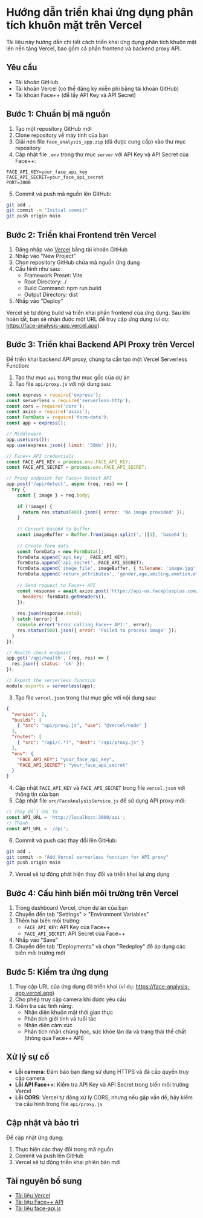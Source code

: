 # Hướng dẫn triển khai ứng dụng phân tích khuôn mặt trên Vercel

Tài liệu này hướng dẫn chi tiết cách triển khai ứng dụng phân tích khuôn mặt lên nền tảng Vercel, bao gồm cả phần frontend và backend proxy API.

## Yêu cầu

- Tài khoản GitHub
- Tài khoản Vercel (có thể đăng ký miễn phí bằng tài khoản GitHub)
- Tài khoản Face++ (để lấy API Key và API Secret)

## Bước 1: Chuẩn bị mã nguồn

1. Tạo một repository GitHub mới
2. Clone repository về máy tính của bạn
3. Giải nén file `face_analysis_app.zip` (đã được cung cấp) vào thư mục repository
4. Cập nhật file `.env` trong thư mục `server` với API Key và API Secret của Face++:

```
FACE_API_KEY=your_face_api_key
FACE_API_SECRET=your_face_api_secret
PORT=3000
```

5. Commit và push mã nguồn lên GitHub:

```bash
git add .
git commit -m "Initial commit"
git push origin main
```

## Bước 2: Triển khai Frontend trên Vercel

1. Đăng nhập vào [Vercel](https://vercel.com) bằng tài khoản GitHub
2. Nhấp vào "New Project"
3. Chọn repository GitHub chứa mã nguồn ứng dụng
4. Cấu hình như sau:
   - Framework Preset: Vite
   - Root Directory: ./
   - Build Command: npm run build
   - Output Directory: dist
5. Nhấp vào "Deploy"

Vercel sẽ tự động build và triển khai phần frontend của ứng dụng. Sau khi hoàn tất, bạn sẽ nhận được một URL để truy cập ứng dụng (ví dụ: https://face-analysis-app.vercel.app).

## Bước 3: Triển khai Backend API Proxy trên Vercel

Để triển khai backend API proxy, chúng ta cần tạo một Vercel Serverless Function:

1. Tạo thư mục `api` trong thư mục gốc của dự án
2. Tạo file `api/proxy.js` với nội dung sau:

```javascript
const express = require('express');
const serverless = require('serverless-http');
const cors = require('cors');
const axios = require('axios');
const FormData = require('form-data');
const app = express();

// Middleware
app.use(cors());
app.use(express.json({ limit: '50mb' }));

// Face++ API credentials
const FACE_API_KEY = process.env.FACE_API_KEY;
const FACE_API_SECRET = process.env.FACE_API_SECRET;

// Proxy endpoint for Face++ Detect API
app.post('/api/detect', async (req, res) => {
  try {
    const { image } = req.body;
    
    if (!image) {
      return res.status(400).json({ error: 'No image provided' });
    }
    
    // Convert base64 to buffer
    const imageBuffer = Buffer.from(image.split(',')[1], 'base64');
    
    // Create form data
    const formData = new FormData();
    formData.append('api_key', FACE_API_KEY);
    formData.append('api_secret', FACE_API_SECRET);
    formData.append('image_file', imageBuffer, { filename: 'image.jpg' });
    formData.append('return_attributes', 'gender,age,smiling,emotion,ethnicity,beauty,skinstatus');
    
    // Send request to Face++ API
    const response = await axios.post('https://api-us.faceplusplus.com/facepp/v3/detect', formData, {
      headers: formData.getHeaders(),
    });
    
    res.json(response.data);
  } catch (error) {
    console.error('Error calling Face++ API:', error);
    res.status(500).json({ error: 'Failed to process image' });
  }
});

// Health check endpoint
app.get('/api/health', (req, res) => {
  res.json({ status: 'ok' });
});

// Export the serverless function
module.exports = serverless(app);
```

3. Tạo file `vercel.json` trong thư mục gốc với nội dung sau:

```json
{
  "version": 2,
  "builds": [
    { "src": "api/proxy.js", "use": "@vercel/node" }
  ],
  "routes": [
    { "src": "/api/(.*)", "dest": "/api/proxy.js" }
  ],
  "env": {
    "FACE_API_KEY": "your_face_api_key",
    "FACE_API_SECRET": "your_face_api_secret"
  }
}
```

4. Cập nhật `FACE_API_KEY` và `FACE_API_SECRET` trong file `vercel.json` với thông tin của bạn
5. Cập nhật file `src/FaceAnalysisService.js` để sử dụng API proxy mới:

```javascript
// Thay đổi URL từ
const API_URL = 'http://localhost:3000/api';
// Thành
const API_URL = '/api';
```

6. Commit và push các thay đổi lên GitHub:

```bash
git add .
git commit -m "Add Vercel serverless function for API proxy"
git push origin main
```

7. Vercel sẽ tự động phát hiện thay đổi và triển khai lại ứng dụng

## Bước 4: Cấu hình biến môi trường trên Vercel

1. Trong dashboard Vercel, chọn dự án của bạn
2. Chuyển đến tab "Settings" > "Environment Variables"
3. Thêm hai biến môi trường:
   - `FACE_API_KEY`: API Key của Face++
   - `FACE_API_SECRET`: API Secret của Face++
4. Nhấp vào "Save"
5. Chuyển đến tab "Deployments" và chọn "Redeploy" để áp dụng các biến môi trường mới

## Bước 5: Kiểm tra ứng dụng

1. Truy cập URL của ứng dụng đã triển khai (ví dụ: https://face-analysis-app.vercel.app)
2. Cho phép truy cập camera khi được yêu cầu
3. Kiểm tra các tính năng:
   - Nhận diện khuôn mặt thời gian thực
   - Phân tích giới tính và tuổi tác
   - Nhận diện cảm xúc
   - Phân tích nhân chủng học, sức khỏe làn da và trạng thái thể chất (thông qua Face++ API)

## Xử lý sự cố

- **Lỗi camera**: Đảm bảo bạn đang sử dụng HTTPS và đã cấp quyền truy cập camera
- **Lỗi API Face++**: Kiểm tra API Key và API Secret trong biến môi trường Vercel
- **Lỗi CORS**: Vercel tự động xử lý CORS, nhưng nếu gặp vấn đề, hãy kiểm tra cấu hình trong file `api/proxy.js`

## Cập nhật và bảo trì

Để cập nhật ứng dụng:
1. Thực hiện các thay đổi trong mã nguồn
2. Commit và push lên GitHub
3. Vercel sẽ tự động triển khai phiên bản mới

## Tài nguyên bổ sung

- [Tài liệu Vercel](https://vercel.com/docs)
- [Tài liệu Face++ API](https://console.faceplusplus.com/documents/5679127)
- [Tài liệu face-api.js](https://github.com/justadudewhohacks/face-api.js)
